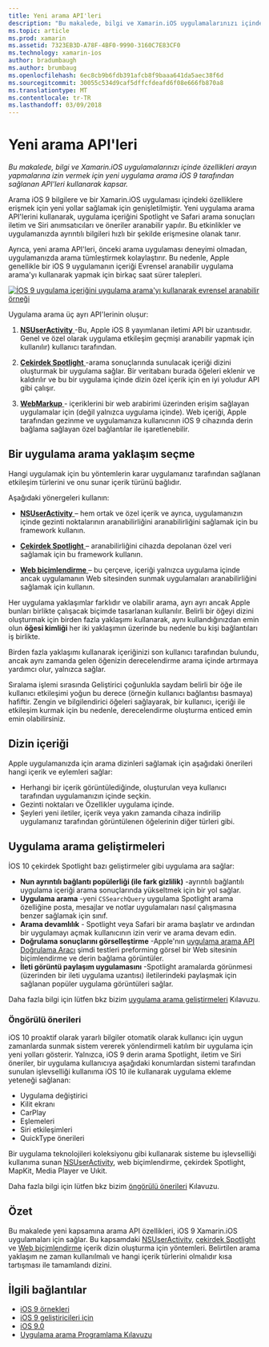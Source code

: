```yaml
---
title: Yeni arama API'leri
description: "Bu makalede, bilgi ve Xamarin.iOS uygulamalarınızı içinde özellikleri arayın yapmalarına izin vermek için yeni uygulama arama iOS 9 tarafından sağlanan API'leri kullanarak kapsar."
ms.topic: article
ms.prod: xamarin
ms.assetid: 7323EB3D-A78F-4BF0-9990-3160C7E83CF0
ms.technology: xamarin-ios
author: bradumbaugh
ms.author: brumbaug
ms.openlocfilehash: 6ec8cb9b6fdb391afcb8f9baaa641da5aec38f6d
ms.sourcegitcommit: 30055c534d9caf5dffcfdeafd6f08e666fb870a8
ms.translationtype: MT
ms.contentlocale: tr-TR
ms.lasthandoff: 03/09/2018
---
```

# <a name="new-search-apis"></a>Yeni arama API'leri

_Bu makalede, bilgi ve Xamarin.iOS uygulamalarınızı içinde özellikleri arayın yapmalarına izin vermek için yeni uygulama arama iOS 9 tarafından sağlanan API'leri kullanarak kapsar._

Arama iOS 9 bilgilere ve bir Xamarin.iOS uygulaması içindeki özelliklere erişmek için yeni yollar sağlamak için genişletilmiştir. Yeni uygulama arama API'lerini kullanarak, uygulama içeriğini Spotlight ve Safari arama sonuçları iletim ve Siri anımsatıcıları ve öneriler aranabilir yapılır. Bu etkinlikler ve uygulamanızda ayrıntılı bilgileri hızlı bir şekilde erişmesine olanak tanır.

Ayrıca, yeni arama API'leri, önceki arama uygulaması deneyimi olmadan, uygulamanızda arama tümleştirmek kolaylaştırır. Bu nedenle, Apple genellikle bir iOS 9 uygulamanın içeriği Evrensel aranabilir uygulama arama'yı kullanarak yapmak için birkaç saat sürer talepleri.

[![](images/intro01.png "İOS 9 uygulama içeriğini uygulama arama'yı kullanarak evrensel aranabilir örneği")](images/intro01.png#lightbox)

Uygulama arama üç ayrı API'lerinin oluşur:

1. [**NSUserActivity** ](nsuseractivity.md) -Bu, Apple iOS 8 yayımlanan iletimi API bir uzantısıdır. Genel ve özel olarak uygulama etkileşim geçmişi aranabilir yapmak için kullanılır) kullanıcı tarafından.

2. [**Çekirdek Spotlight** ](corespotlight.md) -arama sonuçlarında sunulacak içeriği dizini oluşturmak bir uygulama sağlar. Bir veritabanı burada öğeleri eklenir ve kaldırılır ve bu bir uygulama içinde dizin özel içerik için en iyi yoludur API gibi çalışır.

3. [**WebMarkup** ](web-markup.md) - içeriklerini bir web arabirimi üzerinden erişim sağlayan uygulamalar için (değil yalnızca uygulama içinde). Web içeriği, Apple tarafından gezinme ve uygulamanıza kullanıcının iOS 9 cihazında derin bağlama sağlayan özel bağlantılar ile işaretlenebilir.

## <a name="selecting-an-app-search-approach"></a>Bir uygulama arama yaklaşım seçme

Hangi uygulamak için bu yöntemlerin karar uygulamanız tarafından sağlanan etkileşim türlerini ve onu sunar içerik türünü bağlıdır.

Aşağıdaki yönergeleri kullanın:

- [**NSUserActivity** ](nsuseractivity.md) – hem ortak ve özel içerik ve ayrıca, uygulamanızın içinde gezinti noktalarının aranabilirliğini aranabilirliğini sağlamak için bu framework kullanın.

- [**Çekirdek Spotlight** ](corespotlight.md) – aranabilirliğini cihazda depolanan özel veri sağlamak için bu framework kullanın.

- [**Web biçimlendirme** ](web-markup.md) – bu çerçeve, içeriği yalnızca uygulama içinde ancak uygulamanın Web sitesinden sunmak uygulamaları aranabilirliğini sağlamak için kullanın.

Her uygulama yaklaşımlar farklıdır ve olabilir arama, ayrı ayrı ancak Apple bunları birlikte çalışacak biçimde tasarlanan kullanılır. Belirli bir öğeyi dizini oluşturmak için birden fazla yaklaşımı kullanarak, aynı kullandığınızdan emin olun **öğesi kimliği** her iki yaklaşımın üzerinde bu nedenle bu kişi bağlantıları iş birlikte.

Birden fazla yaklaşımı kullanarak içeriğinizi son kullanıcı tarafından bulundu, ancak aynı zamanda gelen öğenizin derecelendirme arama içinde artırmaya yardımcı olur, yalnızca sağlar.

Sıralama işlemi sırasında Geliştirici çoğunlukla saydam belirli bir öğe ile kullanıcı etkileşimi yoğun bu derece (örneğin kullanıcı bağlantısı basmaya) hafiftir.
Zengin ve bilgilendirici öğeleri sağlayarak, bir kullanıcı, içeriği ile etkileşim kurmak için bu nedenle, derecelendirme oluşturma enticed emin emin olabilirsiniz.

## <a name="what-content-to-index"></a>Dizin içeriği

Apple uygulamanızda için arama dizinleri sağlamak için aşağıdaki önerileri hangi içerik ve eylemleri sağlar:

 - Herhangi bir içerik görüntülediğinde, oluşturulan veya kullanıcı tarafından uygulamanızın içinde seçkin.
 - Gezinti noktaları ve Özellikler uygulama içinde.
 - Şeyleri yeni iletiler, içerik veya yakın zamanda cihaza indirilip uygulamanız tarafından görüntülenen öğelerinin diğer türleri gibi.

## <a name="app-search-enhancements"></a>Uygulama arama geliştirmeleri

İOS 10 çekirdek Spotlight bazı geliştirmeler gibi uygulama ara sağlar:

- **Nun ayrıntılı bağlantı popülerliği (ile fark gizlilik)** -ayrıntılı bağlantılı uygulama içeriği arama sonuçlarında yükseltmek için bir yol sağlar.
- **Uygulama arama** -yeni `CSSearchQuery` uygulama Spotlight arama özelliğine posta, mesajlar ve notlar uygulamaları nasıl çalışmasına benzer sağlamak için sınıf.
- **Arama devamlılık** - Spotlight veya Safari bir arama başlatır ve ardından bir uygulamayı açmak kullanıcının izin verir ve arama devam edin.
- **Doğrulama sonuçlarını görselleştirme** -Apple'nın [uygulama arama API Doğrulama Aracı](https://search.developer.apple.com/appsearch-validation-tool) şimdi testleri preforming görsel bir Web sitesinin biçimlendirme ve derin bağlama görüntüler.
- **İleti görüntü paylaşım uygulamasını** -Spotlight aramalarda görünmesi (üzerinden bir ileti uygulama uzantısı) iletilerindeki paylaşmak için sağlanan popüler uygulama görüntüleri sağlar.

Daha fazla bilgi için lütfen bkz bizim [uygulama arama geliştirmeleri](~/ios/platform/search/app-search-enhancements.md) Kılavuzu.

### <a name="proactive-suggestions"></a>Öngörülü önerileri

iOS 10 proaktif olarak yararlı bilgiler otomatik olarak kullanıcı için uygun zamanlarda sunmak sistem vererek yönlendirmeli katılım bir uygulama için yeni yolları gösterir. Yalnızca, iOS 9 derin arama Spotlight, iletim ve Siri öneriler, bir uygulama kullanıcıya aşağıdaki konumlardan sistemi tarafından sunulan işlevselliği kullanıma iOS 10 ile kullanarak uygulama ekleme yeteneği sağlanan:

- Uygulama değiştirici
- Kilit ekranı
- CarPlay
- Eşlemeleri
- Siri etkileşimleri
- QuickType önerileri 

Bir uygulama teknolojileri koleksiyonu gibi kullanarak sisteme bu işlevselliği kullanıma sunan [NSUserActivity](https://developer.xamarin.com/api/type/Foundation.NSUserActivity/), web biçimlendirme, çekirdek Spotlight, MapKit, Media Player ve Uıkit.

Daha fazla bilgi için lütfen bkz bizim [öngörülü önerileri](~/ios/platform/search/proactive-suggestions.md) Kılavuzu.

## <a name="summary"></a>Özet

Bu makalede yeni kapsamına arama API özellikleri, iOS 9 Xamarin.iOS uygulamaları için sağlar. Bu kapsamdaki [NSUserActivity](nsuseractivity.md), [çekirdek Spotlight](corespotlight.md) ve [Web biçimlendirme](web-markup.md) içerik dizin oluşturma için yöntemleri. Belirtilen arama yaklaşım ne zaman kullanılmalı ve hangi içerik türlerini olmalıdır kısa tartışması ile tamamlandı dizini.



## <a name="related-links"></a>İlgili bağlantılar

- [iOS 9 örnekleri](https://developer.xamarin.com/samples/ios/iOS9/)
- [iOS 9 geliştiricileri için](https://developer.apple.com/ios/pre-release/)
- [iOS 9.0](https://developer.apple.com/library/prerelease/ios/releasenotes/General/WhatsNewIniOS/Articles/iOS9.html)
- [Uygulama arama Programlama Kılavuzu](https://developer.apple.com/library/prerelease/ios/documentation/General/Conceptual/AppSearch/index.html#//apple_ref/doc/uid/TP40016308)
